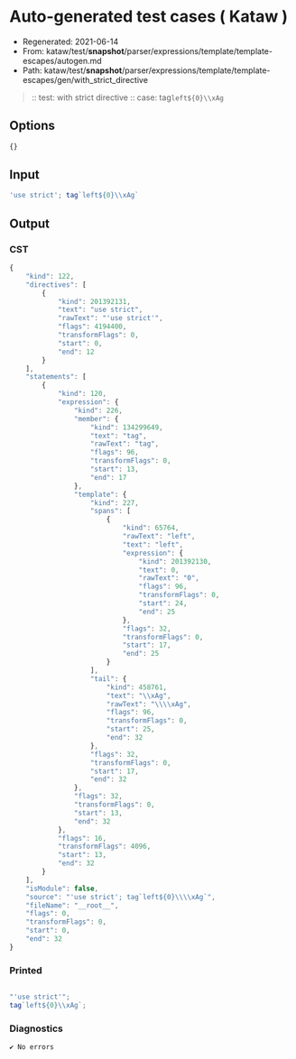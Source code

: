 # Auto-generated test cases ( Kataw )
- Regenerated: 2021-06-14
- From: kataw/test/__snapshot__/parser/expressions/template/template-escapes/autogen.md
- Path: kataw/test/__snapshot__/parser/expressions/template/template-escapes/gen/with_strict_directive
> :: test: with strict directive
> :: case: tag`left${0}\\xAg`
## Options

`````js
{}
`````
## Input

`````js
'use strict'; tag`left${0}\\xAg`
`````
## Output

### CST

```javascript
{
    "kind": 122,
    "directives": [
        {
            "kind": 201392131,
            "text": "use strict",
            "rawText": "'use strict'",
            "flags": 4194400,
            "transformFlags": 0,
            "start": 0,
            "end": 12
        }
    ],
    "statements": [
        {
            "kind": 120,
            "expression": {
                "kind": 226,
                "member": {
                    "kind": 134299649,
                    "text": "tag",
                    "rawText": "tag",
                    "flags": 96,
                    "transformFlags": 0,
                    "start": 13,
                    "end": 17
                },
                "template": {
                    "kind": 227,
                    "spans": [
                        {
                            "kind": 65764,
                            "rawText": "left",
                            "text": "left",
                            "expression": {
                                "kind": 201392130,
                                "text": 0,
                                "rawText": "0",
                                "flags": 96,
                                "transformFlags": 0,
                                "start": 24,
                                "end": 25
                            },
                            "flags": 32,
                            "transformFlags": 0,
                            "start": 17,
                            "end": 25
                        }
                    ],
                    "tail": {
                        "kind": 458761,
                        "text": "\\xAg",
                        "rawText": "\\\\xAg",
                        "flags": 96,
                        "transformFlags": 0,
                        "start": 25,
                        "end": 32
                    },
                    "flags": 32,
                    "transformFlags": 0,
                    "start": 17,
                    "end": 32
                },
                "flags": 32,
                "transformFlags": 0,
                "start": 13,
                "end": 32
            },
            "flags": 16,
            "transformFlags": 4096,
            "start": 13,
            "end": 32
        }
    ],
    "isModule": false,
    "source": "'use strict'; tag`left${0}\\\\xAg`",
    "fileName": "__root__",
    "flags": 0,
    "transformFlags": 0,
    "start": 0,
    "end": 32
}
```

### Printed

```javascript

"'use strict'";
tag`left${0}\\xAg`;
```

### Diagnostics

```javascript
✔ No errors
```


